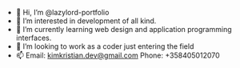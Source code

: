- 👋 Hi, I’m @lazylord-portfolio
- 👀 I’m interested in development of all kind.
- 🌱 I’m currently learning web design and application programming interfaces.
- 💞️ I’m looking to work as a coder just entering the field
- 📫 Email: kimkristian.dev@gmail.com Phone: +358405012070
